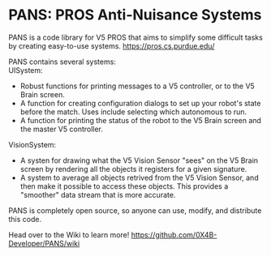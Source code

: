 # PANS: PROS Anti-Nuisance Systems
PANS is a code library for V5 PROS that aims to simplify some difficult tasks by creating easy-to-use systems.
https://pros.cs.purdue.edu/

PANS contains several systems:  
UISystem:
- Robust functions for printing messages to a V5 controller, or to the V5 Brain screen.  
- A function for creating configuration dialogs to set up your robot's state before the match.  Uses include selecting which autonomous to run.
- A function for printing the status of the robot to the V5 Brain screen and the master V5 controller.

VisionSystem:
- A systen for drawing what the V5 Vision Sensor "sees" on the V5 Brain screen by rendering all the objects it registers for a given signature.  
- A system to average all objects retrived from the V5 Vision Sensor, and then make it possible to access these objects.  This provides a "smoother" data stream that is more accurate.

PANS is completely open source, so anyone can use, modify, and distribute this code.

Head over to the Wiki to learn more!
https://github.com/0X4B-Developer/PANS/wiki
